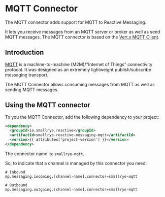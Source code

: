 # MQTT Connector

The MQTT connector adds support for MQTT to Reactive Messaging.

It lets you receive messages from an MQTT server or broker as well as
send MQTT messages. The MQTT connector is based on the [Vert.x MQTT
Client](https://vertx.io/docs/vertx-mqtt/java/#_vert_x_mqtt_client).

## Introduction

[MQTT](http://mqtt.org/) is a machine-to-machine (M2M)/"Internet of
Things" connectivity protocol. It was designed as an extremely
lightweight publish/subscribe messaging transport.

The MQTT Connector allows consuming messages from MQTT as well as
sending MQTT messages.

## Using the MQTT connector

To you the MQTT Connector, add the following dependency to your project:

``` xml
<dependency>
  <groupId>io.smallrye.reactive</groupId>
  <artifactId>smallrye-reactive-messaging-mqtt</artifactId>
  <version>{{ attributes['project-version'] }}</version>
</dependency>
```

The connector name is: `smallrye-mqtt`.

So, to indicate that a channel is managed by this connector you need:
```properties
# Inbound
mp.messaging.incoming.[channel-name].connector=smallrye-mqtt

# Outbound
mp.messaging.outgoing.[channel-name].connector=smallrye-mqtt
```


